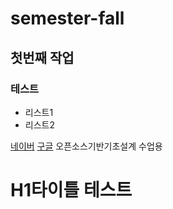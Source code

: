 # semester-fall
## 첫번째 작업
### 테스트
- 리스트1
- 리스트2

[네이버](https://naver.com)
[구글](https://google.com)
<md>오픈소스기반기초설계 수업용</md>
<html>
  <body>
    <h1>H1타이틀 테스트</h1>
  </body>
</html>
